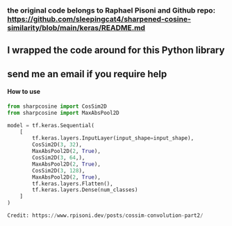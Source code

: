 ### the original code belongs to Raphael Pisoni and Github repo: https://github.com/sleepingcat4/sharpened-cosine-similarity/blob/main/keras/README.md

## I wrapped the code around for this Python library

## send me an email if you require help

#### How to use
```Python
from sharpcosine import CosSim2D
from sharpcosine import MaxAbsPool2D

model = tf.keras.Sequential(
    [
        tf.keras.layers.InputLayer(input_shape=input_shape),
        CosSim2D(3, 32),
        MaxAbsPool2D(2, True),
        CosSim2D(3, 64,),
        MaxAbsPool2D(2, True),
        CosSim2D(3, 128),
        MaxAbsPool2D(2, True),
        tf.keras.layers.Flatten(),
        tf.keras.layers.Dense(num_classes)
    ]
)

Credit: https://www.rpisoni.dev/posts/cossim-convolution-part2/

```